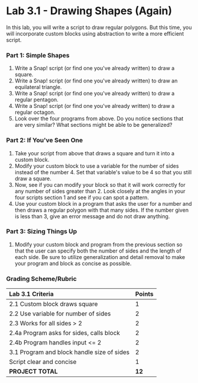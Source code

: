 # Lab 3.1 - Drawing Shapes \(Again\)

In this lab, you will write a script to draw regular polygons. But this time, you will incorporate custom blocks using abstraction to write a more efficient script.

### Part 1: Simple Shapes

1. Write a Snap! script \(or find one you've already written\) to draw a square.
2. Write a Snap! script \(or find one you've already written\) to draw an equilateral triangle.
3. Write a Snap! script \(or find one you've already written\) to draw a regular pentagon.
4. Write a Snap! script \(or find one you've already written\) to draw a regular octagon.
5. Look over the four programs from above. Do you notice sections that are very similar? What sections might be able to be generalized?

### Part 2: If You've Seen One

1. Take your script from above that draws a square and turn it into a custom block.
2. Modify your custom block to use a variable for the number of sides instead of the number 4. Set that variable's value to be 4 so that you still draw a square.
3. Now, see if you can modify your block so that it will work correctly for any number of sides greater than 2. Look closely at the angles in your four scripts section 1 and see if you can spot a pattern.
4. Use your custom block in a program that asks the user for a number and then draws a regular polygon with that many sides. If the number given is less than 3, give an error message and do not draw anything.

### Part 3: Sizing Things Up

1. Modify your custom block and program from the previous section so that the user can specify both the number of sides and the length of each side. Be sure to utilize generalization and detail removal to make your program and block as concise as possible.

### Grading Scheme/Rubric

| **Lab 3.1 Criteria** | Points |
| :--- | :--- |
| 2.1 Custom block draws square | 1 |
| 2.2 Use variable for number of sides | 2 |
| 2.3 Works for all sides &gt; 2 | 2 |
| 2.4a Program asks for sides, calls block | 2 |
| 2.4b Program handles input &lt;= 2 | 2 |
| 3.1 Program and block handle size of sides | 2 |
| Script clear and concise | 1 |
| **PROJECT TOTAL** | **12** |

